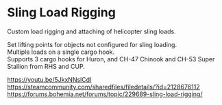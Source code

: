 # Sling Load Rigging

Custom load rigging and attaching of helicopter sling loads.

Set lifting points for objects not configured for sling loading.  
Multiple loads on a single cargo hook.  
Supports 3 cargo hooks for Huron, and CH-47 Chinook and CH-53 Super Stallion from RHS and CUP.  

https://youtu.be/5JkxNNslCdI  
https://steamcommunity.com/sharedfiles/filedetails/?id=2128676112  
https://forums.bohemia.net/forums/topic/229689-sling-load-rigging/
